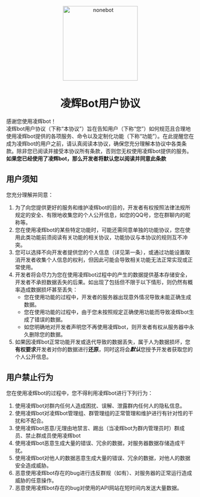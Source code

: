 <p align="center">
  <a href="https://github.com/Harmless-Turtle/LingHuiBot"><img src="http://q.qlogo.cn/headimg_dl?dst_uin=3806419216&spec=640&img_type=jpg" width="200" height="200" alt="nonebot"></a>
</p>


<h1 align="center">凌辉Bot用户协议</h1>

感谢您使用凌辉bot！<br>
凌辉bot用户协议（下称“本协议”）旨在告知用户（下称“您”）如何规范且合理地使用凌辉bot提供的各项服务、命令以及定制化功能（下称“功能”）。在此提醒您在成为凌辉bot的用户之前，请认真阅读本协议，确保您充分理解本协议中各类条款。除非您已阅读并接受本协议所有条款，否则您无权使用凌辉bot提供的服务。<br>
<b>如果您已经使用了凌辉bot，那么开发者将默认您以阅读并同意此条款</b>

## 用户须知
您充分理解并同意：<br>
1. 为了向您提供更好的服务和维护凌辉bot的目的，开发者有权按照法律法规所规定的安全、有限地收集您的个人公开信息，如您的QQ号，您在群聊内的昵称等。
2.	您在使用凌辉bot的某些特定功能时，可能还需同意单独的功能协议，您在使用此类功能前须阅读有关功能的相关协议，功能协议与本协议的规则互不冲突。
3.	您可以选择不向开发者提供您的个人信息（详见第一条），或通过功能设置取消开发者收集个人信息的权利，但因此可能会导致相关功能无法正常实现或正常使用。
4.	开发者将会尽力为您在使用凌辉bot过程中的产生的数据提供基本存储安全，开发者不承担数据丢失的后果。如出现了包括但不限于以下情形，则仍然有概率造成数据损坏甚至丢失：
    - 您在使用功能的过程中，开发者的服务器出现意外情况导致未能正确生成数据。
    - 您在使用功能的过程中，由于您未按照规定正确使用功能而导致凌辉bot生成了错误的数据。
    - 如您明确地对开发者声明您不再使用凌辉bot，则开发者有权从服务器中永久删除您的数据。
5. 如果因凌辉bot正常功能开发或迭代导致的数据丢失，属于人为数据损坏，您<b>有权要求</b>开发者对你的数据进行<b>还原</b>，同时这将会<b><em>默认</em></b>您授予开发者获取您的个人公开信息。

## 用户禁止行为
您在使用凌辉bot的过程中，您不得利用凌辉bot进行下列行为：<br>
1. 使用凌辉bot对群内任何人造成困扰、误解、泄露群内任何人的隐私信息。
2. 使用凌辉bot对凌辉bot管理组、群管理组的正常管理和维护进行有针对性的干扰和不配合。
3. 使用凌辉bot恶意/无理由地禁言、踢出（当凌辉bot为群内管理员时）群成员、禁止群成员使用凌辉bot
4. 使用凌辉bot恶意生成大量的错误、冗余的数据，对服务器数据存储造成干扰。
5. 使用凌辉bot对他人的数据恶意生成大量的错误、冗余的数据，对他人的数据安全造成威胁。
6. 恶意使用凌辉bot存在的bug进行违反群规（如有）、对服务器的正常运行造成威胁的任意操作。
7. 恶意使用凌辉bot存在的bug对使用的API网站在短时间内发送大量数据。
